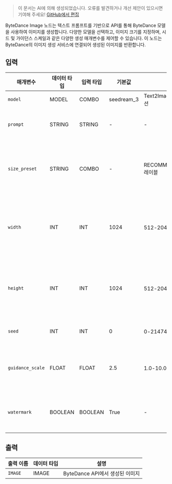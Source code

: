 > 이 문서는 AI에 의해 생성되었습니다. 오류를 발견하거나 개선 제안이 있으시면 기여해 주세요! [GitHub에서 편집](https://github.com/Comfy-Org/embedded-docs/blob/main/comfyui_embedded_docs/docs/ByteDanceImageNode/ko.md)

ByteDance Image 노드는 텍스트 프롬프트를 기반으로 API를 통해 ByteDance 모델을 사용하여 이미지를 생성합니다. 다양한 모델을 선택하고, 이미지 크기를 지정하며, 시드 및 가이던스 스케일과 같은 다양한 생성 매개변수를 제어할 수 있습니다. 이 노드는 ByteDance의 이미지 생성 서비스에 연결되어 생성된 이미지를 반환합니다.

## 입력

| 매개변수 | 데이터 타입 | 입력 타입 | 기본값 | 범위 | 설명 |
|-----------|-----------|------------|---------|-------|-------------|
| `model` | MODEL | COMBO | seedream_3 | Text2ImageModelName 옵션 | 모델 이름 |
| `prompt` | STRING | STRING | - | - | 이미지 생성에 사용되는 텍스트 프롬프트 |
| `size_preset` | STRING | COMBO | - | RECOMMENDED_PRESETS 레이블 | 권장 크기를 선택합니다. 아래의 너비와 높이를 사용하려면 Custom을 선택하세요 |
| `width` | INT | INT | 1024 | 512-2048 (간격 64) | 이미지의 사용자 정의 너비. 이 값은 `size_preset`이 `Custom`으로 설정된 경우에만 작동합니다 |
| `height` | INT | INT | 1024 | 512-2048 (간격 64) | 이미지의 사용자 정의 높이. 이 값은 `size_preset`이 `Custom`으로 설정된 경우에만 작동합니다 |
| `seed` | INT | INT | 0 | 0-2147483647 (간격 1) | 생성에 사용할 시드 (선택 사항) |
| `guidance_scale` | FLOAT | FLOAT | 2.5 | 1.0-10.0 (간격 0.01) | 값이 높을수록 이미지가 프롬프트를 더 밀접하게 따릅니다 (선택 사항) |
| `watermark` | BOOLEAN | BOOLEAN | True | - | 이미지에 "AI 생성" 워터마크를 추가할지 여부 (선택 사항) |

## 출력

| 출력 이름 | 데이터 타입 | 설명 |
|-------------|-----------|-------------|
| `IMAGE` | IMAGE | ByteDance API에서 생성된 이미지 |
